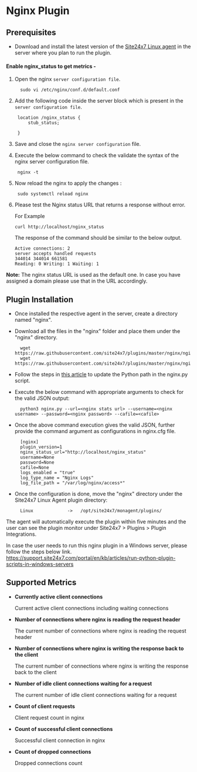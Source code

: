 # Nginx Plugin
                                                                                              
## Prerequisites

- Download and install the latest version of the [Site24x7 Linux agent](https://www.site24x7.com/app/client#/admin/inventory/add-monitor) in the server where you plan to run the plugin. 

#### Enable nginx_status to get metrics -

1. Open the nginx `server configuration file`.

		 
		 sudo vi /etc/nginx/conf.d/default.conf
		 
2. Add the following code inside the server block which is present in the `server configuration file`.

		location /nginx_status {
		    stub_status;
		    	
		}
3. Save and close the `nginx server configuration` file.
4. Execute the below command to check the validate the syntax of the nginx server configuration file.
   	
    	nginx -t
    	
6. Now reload the nginx to apply the changes :

		sudo systemctl reload nginx

5. Please test the Nginx status URL that returns a response without error.  

	For Example
	```
	curl http://localhost/nginx_status
	```
 	The response of the command should be similar to the below output.
	
	```
	Active connections: 2
	server accepts handled requests
	344014 344014 661581
	Reading: 0 Writing: 1 Waiting: 1
	```
 **Note:**
	The nginx status URL is used as the default one. In case you have assigned a domain please use that in the URL accordingly.

## Plugin Installation  

- Once installed the respective agent in the server, create a directory named "nginx".
      
- Download all the files in the "nginx" folder and place them under the "nginx" directory.

		wget https://raw.githubusercontent.com/site24x7/plugins/master/nginx/nginx.py
		wget https://raw.githubusercontent.com/site24x7/plugins/master/nginx/nginx.cfg

- Follow the steps in [this article](https://support.site24x7.com/portal/en/kb/articles/updating-python-path-in-a-plugin-script-for-linux-servers) to update the Python path in the nginx.py script.

- Execute the below command with appropriate arguments to check for the valid JSON output:

		python3 nginx.py --url=<nginx stats url> --username=<nginx username> --password=<nginx password> --cafile=<cafile>

- Once the above command execution gives the valid JSON, further provide the command argument as configurations in nginx.cfg file.

		[nginx]
		plugin_version=1
		nginx_status_url="http://localhost/nginx_status"
		username=None
		password=None
  		cafile=None
		logs_enabled = "true"
		log_type_name = "Nginx Logs"
		log_file_path = "/var/log/nginx/access*"
	
- Once the configuration is done, move the "nginx" directory under the Site24x7 Linux Agent plugin directory: 

		Linux             ->   /opt/site24x7/monagent/plugins/

		
The agent will automatically execute the plugin within five minutes and the user can see the plugin monitor under Site24x7 > Plugins > Plugin Integrations.


In case the user needs to run this nginx plugin in a Windows server, please follow the steps below link.
https://support.site24x7.com/portal/en/kb/articles/run-python-plugin-scripts-in-windows-servers


## Supported Metrics

- **Currently active client connections**

    Current active client connections including waiting connections

- **Number of connections where nginx is reading the request header**

    The current number of connections where nginx is reading the request header

- **Number of connections where nginx is writing the response back to the client**

    The current number of connections where nginx is writing the response back to the client

- **Number of idle client connections waiting for a request**

    The current number of idle client connections waiting for a request
- **Count of client requests**

    Client request count in nginx

- **Count of successful client connections**

    Successful client connection in nginx

- **Count of dropped connections**

    Dropped connections count








